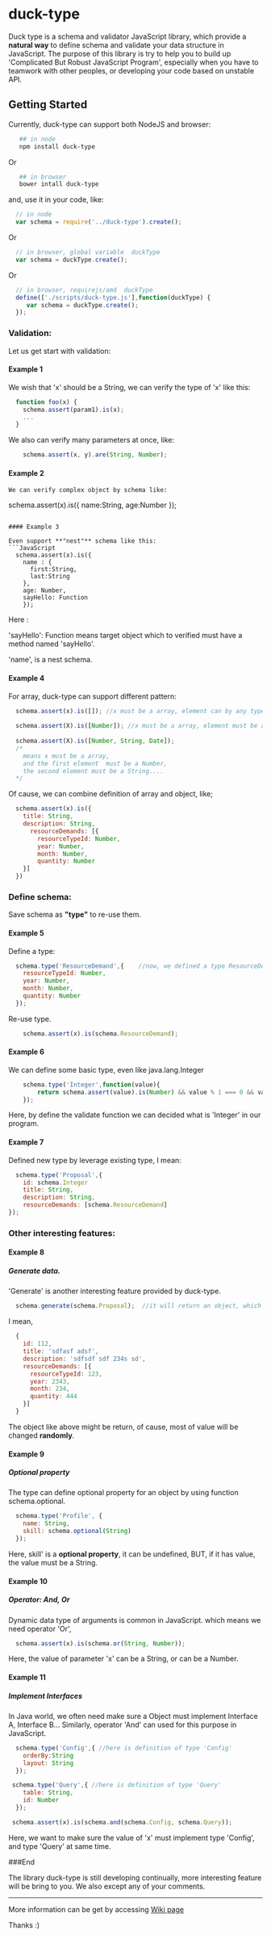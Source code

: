 # duck-type

Duck type is a schema and validator JavaScript library, which provide a **natural way** to define schema and validate your data structure in JavaScript. The purpose of this library is try to help you to build up 'Complicated But Robust JavaScript Program', especially when you have to teamwork with other peoples, or developing your code based on unstable API.

## Getting Started 

Currently, duck-type can support both NodeJS and browser:
```Bash
   ## in node
   npm install duck-type
```
Or
```Bash
   ## in browser
   bower intall duck-type
```

and, use it in your code, like:
```javascript
  // in node 
  var schema = require('../duck-type').create();
```
Or
```javascript
  // in browser, global variable  duckType
  var schema = duckType.create();
```
Or
```javascript
  // in browser, requirejs/amd  duckType
  define(['./scripts/duck-type.js'],function(duckType) {
     var schema = duckType.create();
  });
```

### Validation: 

Let us get start with validation:

#### Example 1
We wish that 'x' should be a String, we can verify the type of 'x' like this:
```JavaScript
  function foo(x) {
    schema.assert(param1).is(x);
    ...
  }
```
We also can verify many parameters at once, like:
```JavaScript
    schema.assert(x, y).are(String, Number);	
```

#### Example 2
```
We can verify complex object by schema like:
```
  schema.assert(x).is({
    name:String, 
    age:Number
  });
```

#### Example 3

Even support **"nest"** schema like this:
```JavaScript
  schema.assert(x).is({
    name : {
      first:String, 
      last:String
    },
    age: Number,
    sayHello: Function
    });
```	
Here :

  'sayHello': Function means target object which to verified must have a method named 'sayHello'.
  
  'name', is a nest schema.

#### Example 4

For array, duck-type can support different pattern:
```JavaScript
  schema.assert(x).is([]); //x must be a array, element can by any type
	
  schema.assert(X).is([Number]); //x must be a array, element must be a Number
	
  schema.assert(X).is([Number, String, Date]); 
  /*
    means x must be a array, 
    and the first element  must be a Number, 
    the second element must be a String....
  */
```

Of cause, we can combine definition of array and object, like;
```JavaScript
  schema.assert(x).is({
    title: String,
    description: String,
      resourceDemands: [{
        resourceTypeId: Number,
        year: Number,
        month: Number,
        quantity: Number
    }]
  })
```

### Define schema:

Save schema as **"type"** to re-use them.

#### Example 5

Define a type:
```JavaScript
  schema.type('ResourceDemand',{	//now, we defined a type ResourceDemand
    resourceTypeId: Number,
    year: Number,
    month: Number,
    quantity: Number
  });
```

Re-use type.
```JavaScript
	schema.assert(x).is(schema.ResourceDemand);
```
#### Example 6

We can define some basic type, even like java.lang.Integer
```JavaScript
	schema.type('Integer',function(value){
		return schema.assert(value).is(Number) && value % 1 === 0 && value >= -2147483648 && value <= 2147483647;
	});
```
Here, by define the validate function we can decided what is 'Integer' in our program.

#### Example 7

Defined new type by leverage existing type, I mean:
```JavaScript
  schema.type('Proposal',{
    id: schema.Integer
    title: String,
    description: String,
    resourceDemands: [schema.ResourceDemand]
});	
```

### Other interesting features:

#### Example 8

##### Generate data. 

'Generate' is another interesting feature provided by duck-type.

```JavaScript
  schema.generate(schema.Proposal);  //it will return an object, which must compatible with type Proposal.
```
I mean, 
```javascript	
  {
    id: 112,
    title: 'sdfasf adsf',
    description: 'sdfsdf sdf 234s sd',
    resourceDemands: [{
      resourceTypeId: 123,
      year: 2343,
      month: 234,
      quantity: 444
    }]
  }
```
The object like above might be return, of cause, most of value will be changed **randomly**.

#### Example 9

##### Optional property

The type can define optional property for an object by using function schema.optional.

```JavaScript
  schema.type('Profile', {
    name: String,
    skill: schema.optional(String)
  });
```
Here, skill' is a **optional property**, it can be undefined, BUT, if it has value, the value must be a String.

#### Example 10

##### Operator: And, Or

Dynamic data type of arguments is common in JavaScript. which means we need operator 'Or',

```JavaScript
  schema.assert(x).is(schema.or(String, Number));
```
Here, the value of parameter 'x' can be a String, or can be a Number.

#### Example 11

##### Implement Interfaces

In Java world, we often need make sure a Object must implement Interface A, Interface B... Similarly, operator 'And' can used for this purpose in JavaScript.

```JavaScript
  schema.type('Config',{ //here is definition of type 'Config'
    orderBy:String
    layout: String
  });

 schema.type('Query',{ //here is definition of type 'Query'
    table: String,
    id: Number
  });

 schema.assert(x).is(schema.and(schema.Config, schema.Query)); 
```
Here, we want to make sure the value of 'x' must implement type 'Config', and type 'Query' at same time.

###End

The library duck-type is still developing continually, more interesting feature will be bring to you. We also except any of your comments. 

----------------
More information can be get by accessing [Wiki page](https://github.com/js-fullstack/duck-type/wiki)

Thanks :) 


